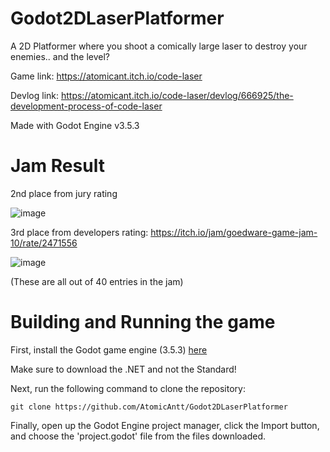 # Godot2DLaserPlatformer
A 2D Platformer where you shoot a comically large laser to destroy your enemies.. and the level?

Game link: https://atomicant.itch.io/code-laser

Devlog link: https://atomicant.itch.io/code-laser/devlog/666925/the-development-process-of-code-laser

Made with Godot Engine v3.5.3

# Jam Result

2nd place from jury rating

![image](https://github.com/AtomicAntt/Godot2DLaserPlatformer/assets/89709922/0be4a1b0-d692-4252-8abb-960ac3de05c8)

3rd place from developers rating: https://itch.io/jam/goedware-game-jam-10/rate/2471556

![image](https://github.com/AtomicAntt/Godot2DLaserPlatformer/assets/89709922/7ac15fa9-72cf-4d52-aa72-ea046f33d099)

(These are all out of 40 entries in the jam)

# Building and Running the game

First, install the Godot game engine (3.5.3) [here](https://godotengine.org/download/archive/3.5.3-stable/)

Make sure to download the .NET and not the Standard!

Next, run the following command to clone the repository:
```
git clone https://github.com/AtomicAntt/Godot2DLaserPlatformer
```

Finally, open up the Godot Engine project manager, click the Import button, and choose the 'project.godot' file from the files downloaded.
